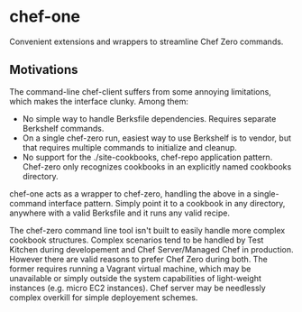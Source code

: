 # chef-one
Convenient extensions and wrappers to streamline Chef Zero commands.

## Motivations

The command-line chef-client suffers from some annoying limitations, which makes the interface clunky. Among them:

* No simple way to handle Berksfile dependencies. Requires separate Berkshelf commands.
* On a single chef-zero run, easiest way to use Berkshelf is to vendor, but that requires multiple commands to 
initialize and cleanup.
* No support for the ./site-cookbooks, chef-repo application pattern. Chef-zero only recognizes cookbooks in an explicitly
named cookbooks directory.

chef-one acts as a wrapper to chef-zero, handling the above in a single-command interface pattern. Simply point it to a 
cookbook in any directory, anywhere with a valid Berksfile and it runs any valid recipe.

The chef-zero command line tool isn't built to easily handle more complex cookbook structures. Complex scenarios tend to be
handled by Test Kitchen during developement and Chef Server/Managed Chef in production. However there are valid reasons to 
prefer Chef Zero during both. The former requires running a Vagrant virtual machine, which may be unavailable or simply 
outside the system capabilities of light-weight instances (e.g. micro EC2 instances). Chef server may be needlessly complex
overkill for simple deployement schemes.
